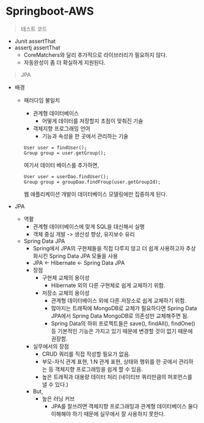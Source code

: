 # Springboot-AWS


> 테스트 코드
- Junit assertThat
- assertj assertThat
    - CoreMatchers와 달리 추가적으로 라이브러리가 필요하지 않다.
    - 자동완성이 좀 더 확실하게 지원된다.

> JPA
- 배경
  - 패러다임 불일치
    - 관계형 데이터베이스
      - 어떻게 데이터를 저장할지 초점이 맞춰진 기술
    - 객체지향 프로그래밍 언어
      - 기능과 속성을 한 곳에서 관리하는 기술
    
    ```
    User user = findUser();
    Group group = user.getGroup();
    ```
    여기서 데이터 베이스를 추가하면,
    ```
    User user = userDao.findUser();
    Group group = groupDao.findFroup(user.getGroupId);
    ```
    웹 애플리케이션 개발이 데이터베이스 모델링에만 집중하게 된다.
  

- JPA
  - 역활
    - 관계형 데이터베이스에 맞게 SQL을 대신해서 실행
    - 객체 중심 개발 -> 생산성 향상, 유지보수 유리
  - Spring Data JPA
    - Spring에서 JPA의 구현체들을 직접 다루지 않고 더 쉽게 사용하고자 추상화시킨 Spring Data JPA 모듈을 사용
    - JPA <- Hibernate <- Spring Data JPA
    - 장점
      - 구현체 교체의 용이성
        - Hibernate 외의 다른 구현체로 쉽게 교체하기 위함.
      - 저장소 교체의 용이성
        - 관계형 데이터베이스 외에 다른 저장소로 쉽게 교체하기 위함.
        - 많아지는 트래픽에 MongoDB로 교체가 필요하다면 Spring Data JPA에서 Spring Data MongoDB로 의존성만 교체해주면 됨.
        - Spring Data의 하위 프로젝트들은 save(), findAll(), findOne() 등 기본적인 기능은 가지고 있기 때문에 변경할 것이 없기 때문에 권장함.
    - 실무에서의 장점
      - CRUD 쿼리를 직접 작성할 필요가 없음.
      - 부모-자식 관계 표현, 1:N 관계 표현, 상태와 행위를 한 곳에서 관리하는 등 객체지향 프로그래밍을 쉽게 할 수 있음.
      - 높은 트래픽과 대용량 데이터 처리 (네이티브 쿼리만큼의 퍼포먼스를 낼 수 있다.)
    - But,
      - 높은 러닝 커브
        - JPA를 잘쓰려면 객체지향 프로그래밍과 관계형 데이터베이스 둘다 이해해야 하기 때문에 실무에서 잘 사용하지 못한다.
  
  
  

    